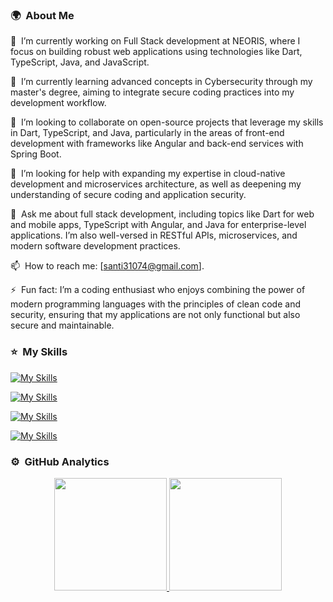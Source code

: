 <!-- ## 👋 &nbsp;Hey there! I'm Santi -->

### 🌍 &nbsp;About Me
🔭 &nbsp;I’m currently working on Full Stack development at NEORIS, where I focus on building robust web applications using technologies like Dart, TypeScript, Java, and JavaScript.

🌱 &nbsp;I’m currently learning advanced concepts in Cybersecurity through my master's degree, aiming to integrate secure coding practices into my development workflow.

👯 &nbsp;I’m looking to collaborate on open-source projects that leverage my skills in Dart, TypeScript, and Java, particularly in the areas of front-end development with frameworks like Angular and back-end services with Spring Boot.

🤔 &nbsp;I’m looking for help with expanding my expertise in cloud-native development and microservices architecture, as well as deepening my understanding of secure coding and application security.

💬 &nbsp;Ask me about full stack development, including topics like Dart for web and mobile apps, TypeScript with Angular, and Java for enterprise-level applications. I’m also well-versed in RESTful APIs, microservices, and modern software development practices.

📫 &nbsp;How to reach me: [santi31074@gmail.com].

⚡ &nbsp;Fun fact: I’m a coding enthusiast who enjoys combining the power of modern programming languages with the principles of clean code and security, ensuring that my applications are not only functional but also secure and maintainable.

### ⭐ &nbsp;My Skills

[![My Skills](https://skillicons.dev/icons?i=git,java,kotlin,py,dart,swift,js,ts,html,css,md)](https://skillicons.dev)

[![My Skills](https://skillicons.dev/icons?i=flutter,angular,spring,django,bootstrap)](https://skillicons.dev)

[![My Skills](https://skillicons.dev/icons?i=docker,mysql,postgres,firebase,mongodb,sqlite)](https://skillicons.dev)

[![My Skills](https://skillicons.dev/icons?i=github,vscode,idea,eclipse,postman,unity,figma)](https://skillicons.dev)

### ⚙️ &nbsp;GitHub Analytics

<p align="center">
<a href="https://github.com/santiago-esteban">
  <img height="180em" src="https://github-readme-stats-eight-theta.vercel.app/api?username=santiago-esteban&show_icons=true&theme=algolia&include_all_commits=true&count_private=true"/>
  <img height="180em" src="https://github-readme-stats-eight-theta.vercel.app/api/top-langs/?username=santiago-esteban&layout=compact&langs_count=8&theme=algolia"/>
</a>
</p>
